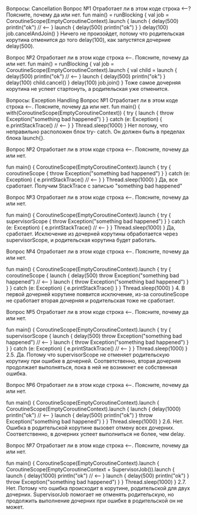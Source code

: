 Вопросы: Cancellation
Вопрос №1
Отработает ли в этом коде строка <--? Поясните, почему да или нет.
fun main() = runBlocking {
    val job = CoroutineScope(EmptyCoroutineContext).launch {
        launch {
            delay(500)
            println("ok") // <--
        }
        launch {
            delay(500)
            println("ok")
        }
    }
    delay(100)
    job.cancelAndJoin()
}
Ничего не произойдет, потому что родительская корутина отменится до того delay(100), как запустятся дочерние delay(500).

Вопрос №2
Отработает ли в этом коде строка <--. Поясните, почему да или нет.
fun main() = runBlocking {
    val job = CoroutineScope(EmptyCoroutineContext).launch {
        val child = launch {
            delay(500)
            println("ok") // <--
        }
        launch {
            delay(500)
            println("ok")
        }
        delay(100)
        child.cancel()
    }
    delay(100)
    job.join()
}
Тоже самое дочерняя корутина не успеет стартонуть, а родительская уже отменится.

Вопросы: Exception Handling
Вопрос №1
Отработает ли в этом коде строка <--. Поясните, почему да или нет.
fun main() {
    with(CoroutineScope(EmptyCoroutineContext)) {
        try {
            launch {
                throw Exception("something bad happened")
            }
        } catch (e: Exception) {
            e.printStackTrace() // <--
        }
    }
    Thread.sleep(1000)
}
Нет потому, что неправильно расположен блок try- catch. Он должен быть в пределах блока launch{}.

Вопрос №2
Отработает ли в этом коде строка <--. Поясните, почему да или нет.

fun main() {
    CoroutineScope(EmptyCoroutineContext).launch {
        try {
            coroutineScope {
                throw Exception("something bad happened")
            }
        } catch (e: Exception) {
            e.printStackTrace() // <--
        }
    }
    Thread.sleep(1000)
}
Да, все сработает. Получим StackTrace с записью "something bad happened"

Вопрос №3
Отработает ли в этом коде строка <--. Поясните, почему да или нет.

fun main() {
    CoroutineScope(EmptyCoroutineContext).launch {
        try {
            supervisorScope {
                throw Exception("something bad happened")
            }
        } catch (e: Exception) {
            e.printStackTrace() // <--
        }
    }
    Thread.sleep(1000)
}
Да, сработает. Исключение из дочерней корутины обработается через supervisorScope, и родительская корутина будет работать.

Вопрос №4
Отработает ли в этом коде строка <--. Поясните, почему да или нет.

fun main() {
    CoroutineScope(EmptyCoroutineContext).launch {
        try {
            coroutineScope {
                launch {
                    delay(500)
                    throw Exception("something bad happened") // <--
                }
                launch {
                    throw Exception("something bad happened")
                }
            }
        } catch (e: Exception) {
            e.printStackTrace()
        }
    }
    Thread.sleep(1000)
}
4.	В первой дочерней корутине появится исключение, из-за coroutineScope не сработает вторая дочерняя и родительская тоже не сработает.

Вопрос №5
Отработает ли в этом коде строка <--. Поясните, почему да или нет.

fun main() {
    CoroutineScope(EmptyCoroutineContext).launch {
        try {
            supervisorScope {
                launch {
                    delay(500)
                    throw Exception("something bad happened") // <--
                }
                launch {
                    throw Exception("something bad happened")
                }
            }
        } catch (e: Exception) {
            e.printStackTrace() // <--
        }
    }
    Thread.sleep(1000)
}
2.5.
Да. Потому что supervisorScope не отменяет родительскую корутину при ошибке в дочерней. Соответственно, вторая дочерняя продолжает выполняться, пока в ней не возникнет ее собственная ошибка.


Вопрос №6
Отработает ли в этом коде строка <--. Поясните, почему да или нет.

fun main() {
    CoroutineScope(EmptyCoroutineContext).launch {
        CoroutineScope(EmptyCoroutineContext).launch {
            launch {
                delay(1000)
                println("ok") // <--
            }
            launch {
                delay(500)
                println("ok")
            }
            throw Exception("something bad happened")
        }
    }
    Thread.sleep(1000)
}
2.6. 
Нет. Ошибка в родительской корутине вызовет отмену всех дочерних. Соответственно, в дочерних успеет выполниться не более, чем delay.


Вопрос №7
Отработает ли в этом коде строка <--. Поясните, почему да или нет.

fun main() {
    CoroutineScope(EmptyCoroutineContext).launch {
        CoroutineScope(EmptyCoroutineContext + SupervisorJob()).launch {
            launch {
                delay(1000)
                println("ok") // <--
            }
            launch {
                delay(500)
                println("ok")
            }
            throw Exception("something bad happened")
        }
    }
    Thread.sleep(1000)
}
2.7.
Нет. Потому что ошибка происходит в корутине, родительской для двух дочерних. SupervisorJob помогает не отменять родительскую, но продолжить выполнение дочерних при ошибке в родительской он не может.
